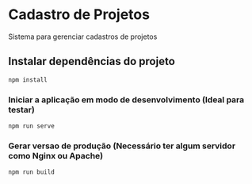 # Cadastro de Projetos

Sistema para gerenciar cadastros de projetos

## Instalar dependências do projeto
```
npm install
```

### Iniciar a aplicação em modo de desenvolvimento (Ideal para testar)
```
npm run serve
```

### Gerar versao de produção (Necessário ter algum servidor como Nginx ou Apache)
```
npm run build
```
